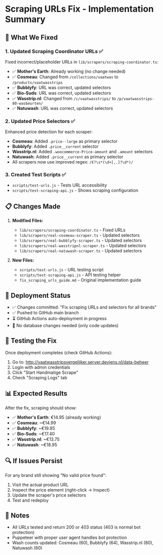 # Scraping URLs Fix - Implementation Summary

## 🎯 What We Fixed

### 1. **Updated Scraping Coordinator URLs** ✅
Fixed incorrect/placeholder URLs in `lib/scrapers/scraping-coordinator.ts`:

- ✅ **Mother's Earth**: Already working (no change needed)
- ✅ **Cosmeau**: Changed from `/collections/vaatwas` to `/products/vaatwasstrips`
- ✅ **Bubblyfy**: URL was correct, updated selectors
- ✅ **Bio-Suds**: URL was correct, updated selectors
- ✅ **Wasstrip.nl**: Changed from `/c/vaatwasstrips/` to `/p/vaatwasstrips-80-wasbeurten/`
- ✅ **Natuwash**: URL was correct, updated selectors

### 2. **Updated Price Selectors** ✅
Enhanced price detection for each scraper:

- **Cosmeau**: Added `.price--large` as primary selector
- **Bubblyfy**: Added `.price__current` selector
- **Wasstrip.nl**: Added `.woocommerce-Price-amount` and `.amount` selectors
- **Natuwash**: Added `.price__current` as primary selector
- All scrapers now use improved regex: `/€?\s*(\d+[,.]?\d*)/`

### 3. **Created Test Scripts** ✅
- `scripts/test-urls.js` - Tests URL accessibility
- `scripts/test-scraping-api.js` - Shows scraping configuration

## 📋 Changes Made

1. **Modified Files:**
   - `lib/scrapers/scraping-coordinator.ts` - Fixed URLs
   - `lib/scrapers/real-cosmeau-scraper.ts` - Updated selectors
   - `lib/scrapers/real-bubblyfy-scraper.ts` - Updated selectors
   - `lib/scrapers/real-wasstripnl-scraper.ts` - Updated selectors
   - `lib/scrapers/real-natuwash-scraper.ts` - Updated selectors

2. **New Files:**
   - `scripts/test-urls.js` - URL testing script
   - `scripts/test-scraping-api.js` - API testing helper
   - `fix_scraping_urls_guide.md` - Original implementation guide

## 🚀 Deployment Status

- ✅ Changes committed: "Fix scraping URLs and selectors for all brands"
- ✅ Pushed to GitHub main branch
- ⏳ GitHub Actions auto-deployment in progress
- 📝 No database changes needed (only code updates)

## 🧪 Testing the Fix

Once deployment completes (check GitHub Actions):

1. Go to: http://vaatwasstripsvergelijker.server.devjens.nl/data-beheer
2. Login with admin credentials
3. Click "Start Handmatige Scrape"
4. Check "Scraping Logs" tab

## 📊 Expected Results

After the fix, scraping should show:
- ✅ **Mother's Earth**: €14.95 (already working)
- ✅ **Cosmeau**: ~€14.99
- ✅ **Bubblyfy**: ~€19.95
- ✅ **Bio-Suds**: ~€17.40
- ✅ **Wasstrip.nl**: ~€13.75
- ✅ **Natuwash**: ~€18.95

## 🔍 If Issues Persist

For any brand still showing "No valid price found":
1. Visit the actual product URL
2. Inspect the price element (right-click → Inspect)
3. Update the scraper's price selectors
4. Test and redeploy

## 📝 Notes

- All URLs tested and return 200 or 403 status (403 is normal bot protection)
- Puppeteer with proper user agent handles bot protection
- Wash counts updated: Cosmeau (60), Bubblyfy (64), Wasstrip.nl (80), Natuwash (60)